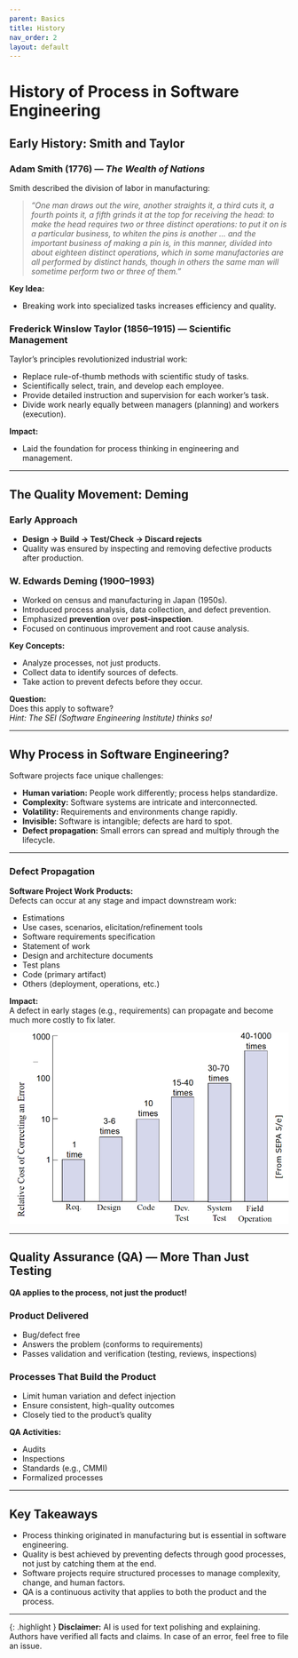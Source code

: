 ```yaml
---
parent: Basics
title: History
nav_order: 2
layout: default
---
```


# History of Process in Software Engineering

## Early History: Smith and Taylor

### Adam Smith (1776) — *The Wealth of Nations*

Smith described the division of labor in manufacturing:
> _“One man draws out the wire, another straights it, a third cuts it, a fourth points it, a fifth grinds it at the top for receiving the head: to make the head requires two or three distinct operations: to put it on is a particular business, to whiten the pins is another ... and the important business of making a pin is, in this manner, divided into about eighteen distinct operations, which in some manufactories are all performed by distinct hands, though in others the same man will sometime perform two or three of them.”_

**Key Idea:**  
- Breaking work into specialized tasks increases efficiency and quality.

### Frederick Winslow Taylor (1856–1915) — Scientific Management

Taylor’s principles revolutionized industrial work:
- Replace rule-of-thumb methods with scientific study of tasks.
- Scientifically select, train, and develop each employee.
- Provide detailed instruction and supervision for each worker’s task.
- Divide work nearly equally between managers (planning) and workers (execution).

**Impact:**  
- Laid the foundation for process thinking in engineering and management.

---

## The Quality Movement: Deming

### Early Approach

- **Design → Build → Test/Check → Discard rejects**
- Quality was ensured by inspecting and removing defective products after production.

### W. Edwards Deming (1900–1993)

- Worked on census and manufacturing in Japan (1950s).
- Introduced process analysis, data collection, and defect prevention.
- Emphasized **prevention** over **post-inspection**.
- Focused on continuous improvement and root cause analysis.

**Key Concepts:**
- Analyze processes, not just products.
- Collect data to identify sources of defects.
- Take action to prevent defects before they occur.

**Question:**  
Does this apply to software?  
*Hint: The SEI (Software Engineering Institute) thinks so!*

---

## Why Process in Software Engineering?

Software projects face unique challenges:
- **Human variation:** People work differently; process helps standardize.
- **Complexity:** Software systems are intricate and interconnected.
- **Volatility:** Requirements and environments change rapidly.
- **Invisible:** Software is intangible; defects are hard to spot.
- **Defect propagation:** Small errors can spread and multiply through the lifecycle.

---

### Defect Propagation

**Software Project Work Products:**  
Defects can occur at any stage and impact downstream work:

- Estimations
- Use cases, scenarios, elicitation/refinement tools
- Software requirements specification
- Statement of work
- Design and architecture documents
- Test plans
- Code (primary artifact)
- Others (deployment, operations, etc.)

**Impact:**  
A defect in early stages (e.g., requirements) can propagate and become much more costly to fix later.

![NASA - Defect propagation](image.png)

---

## Quality Assurance (QA) — More Than Just Testing

**QA applies to the process, not just the product!**

### Product Delivered

- Bug/defect free
- Answers the problem (conforms to requirements)
- Passes validation and verification (testing, reviews, inspections)

### Processes That Build the Product

- Limit human variation and defect injection
- Ensure consistent, high-quality outcomes
- Closely tied to the product’s quality

**QA Activities:**
- Audits
- Inspections
- Standards (e.g., CMMI)
- Formalized processes

---

## Key Takeaways

- Process thinking originated in manufacturing but is essential in software engineering.
- Quality is best achieved by preventing defects through good processes, not just by catching them at the end.
- Software projects require structured processes to manage complexity, change, and human factors.
- QA is a continuous activity that applies to both the product and the process.

---

{: .highlight }
**Disclaimer:** AI is used for text polishing and explaining. Authors have verified all facts and claims. In case of an error, feel free to file an issue.
